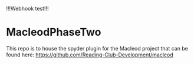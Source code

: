 !!!Webhook test!!!
# MacleodPhaseTwo

This repo is to house the spyder plugin for the Macleod project that can be found here: https://github.com/Reading-Club-Development/macleod
